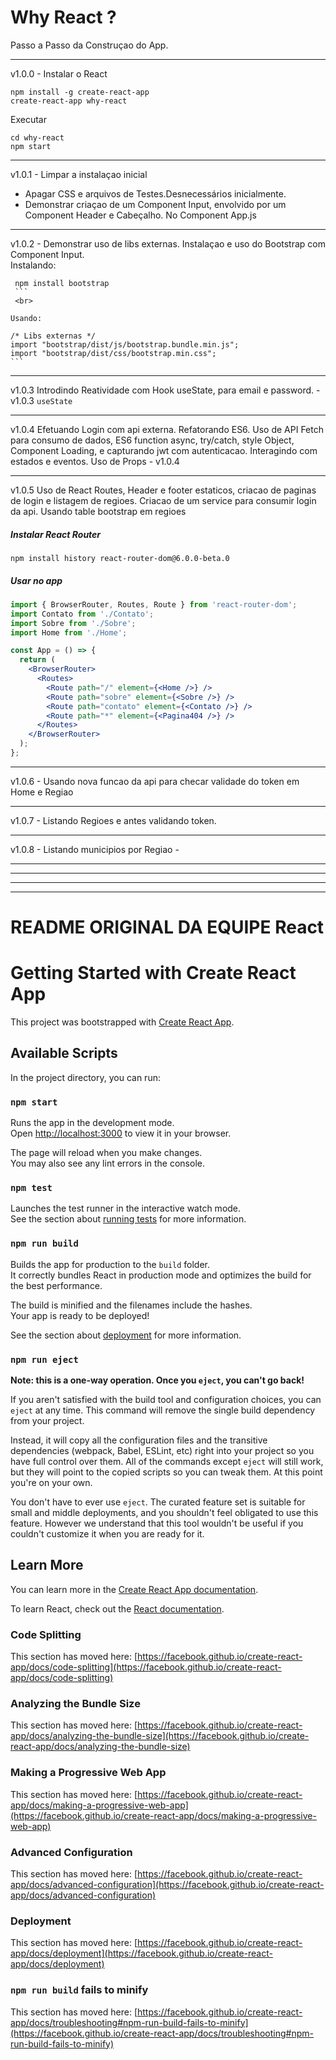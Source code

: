 # Why React ?

Passo a Passo da Construçao do App.

<hr>

v1.0.0 - Instalar o React 
  
```cli
npm install -g create-react-app
create-react-app why-react
```

Executar 

```cli
cd why-react
npm start
```

<hr>

v1.0.1 - Limpar a instalaçao inicial 

   - Apagar CSS e arquivos de Testes.Desnecessários inicialmente.
   - Demonstrar criaçao de um Component Input, envolvido por um Component Header e Cabeçalho. No Component App.js

<hr>

v1.0.2 - Demonstrar uso de libs externas. Instalaçao e uso do Bootstrap com Component Input.  <br>
   Instalando:
   ```cli
    npm install bootstrap
    ```
    <br>

   Usando:
   ```
    /* Libs externas */
    import "bootstrap/dist/js/bootstrap.bundle.min.js";
    import "bootstrap/dist/css/bootstrap.min.css";
    ```

<hr>

v1.0.3 Introdindo Reatividade com Hook useState, para email e password. - v1.0.3
  ```useState``` 
  <hr>

v1.0.4 Efetuando Login com api externa. Refatorando ES6. Uso de API Fetch para consumo de dados, ES6 function async, try/catch, style Object, Component Loading, e capturando jwt com autenticacao. Interagindo com estados e eventos. Uso de Props - v1.0.4

<hr>

v1.0.5 Uso de React Routes, Header e footer estaticos, criacao de paginas de  login e listagem de regioes. Criacao de um service para consumir login da api. Usando table bootstrap em regioes 

  ##### Instalar React Router

  ```cli
  npm install history react-router-dom@6.0.0-beta.0
  ```

  ##### Usar no app

  ```jsx
  import { BrowserRouter, Routes, Route } from 'react-router-dom';
  import Contato from './Contato';
  import Sobre from './Sobre';
  import Home from './Home';

  const App = () => {
    return (
      <BrowserRouter>
        <Routes>
          <Route path="/" element={<Home />} />
          <Route path="sobre" element={<Sobre />} />
          <Route path="contato" element={<Contato />} />
          <Route path="*" element={<Pagina404 />} />				
        </Routes>
      </BrowserRouter>
    );
  };
 ```

<hr>

v1.0.6 - Usando nova funcao da api para checar validade do token em Home e Regiao 

<hr>
   
v1.0.7 -  Listando Regioes e antes validando token.

<hr>

v1.0.8 -  Listando municipios por Regiao - 

<hr>




---
---
---


# README ORIGINAL DA EQUIPE React
# Getting Started with Create React App

This project was bootstrapped with [Create React App](https://github.com/facebook/create-react-app).

## Available Scripts

In the project directory, you can run:

### `npm start`

Runs the app in the development mode.\
Open [http://localhost:3000](http://localhost:3000) to view it in your browser.

The page will reload when you make changes.\
You may also see any lint errors in the console.

### `npm test`

Launches the test runner in the interactive watch mode.\
See the section about [running tests](https://facebook.github.io/create-react-app/docs/running-tests) for more information.

### `npm run build`

Builds the app for production to the `build` folder.\
It correctly bundles React in production mode and optimizes the build for the best performance.

The build is minified and the filenames include the hashes.\
Your app is ready to be deployed!

See the section about [deployment](https://facebook.github.io/create-react-app/docs/deployment) for more information.

### `npm run eject`

**Note: this is a one-way operation. Once you `eject`, you can't go back!**

If you aren't satisfied with the build tool and configuration choices, you can `eject` at any time. This command will remove the single build dependency from your project.

Instead, it will copy all the configuration files and the transitive dependencies (webpack, Babel, ESLint, etc) right into your project so you have full control over them. All of the commands except `eject` will still work, but they will point to the copied scripts so you can tweak them. At this point you're on your own.

You don't have to ever use `eject`. The curated feature set is suitable for small and middle deployments, and you shouldn't feel obligated to use this feature. However we understand that this tool wouldn't be useful if you couldn't customize it when you are ready for it.

## Learn More

You can learn more in the [Create React App documentation](https://facebook.github.io/create-react-app/docs/getting-started).

To learn React, check out the [React documentation](https://reactjs.org/).

### Code Splitting

This section has moved here: [https://facebook.github.io/create-react-app/docs/code-splitting](https://facebook.github.io/create-react-app/docs/code-splitting)

### Analyzing the Bundle Size

This section has moved here: [https://facebook.github.io/create-react-app/docs/analyzing-the-bundle-size](https://facebook.github.io/create-react-app/docs/analyzing-the-bundle-size)

### Making a Progressive Web App

This section has moved here: [https://facebook.github.io/create-react-app/docs/making-a-progressive-web-app](https://facebook.github.io/create-react-app/docs/making-a-progressive-web-app)

### Advanced Configuration

This section has moved here: [https://facebook.github.io/create-react-app/docs/advanced-configuration](https://facebook.github.io/create-react-app/docs/advanced-configuration)

### Deployment

This section has moved here: [https://facebook.github.io/create-react-app/docs/deployment](https://facebook.github.io/create-react-app/docs/deployment)

### `npm run build` fails to minify

This section has moved here: [https://facebook.github.io/create-react-app/docs/troubleshooting#npm-run-build-fails-to-minify](https://facebook.github.io/create-react-app/docs/troubleshooting#npm-run-build-fails-to-minify)
